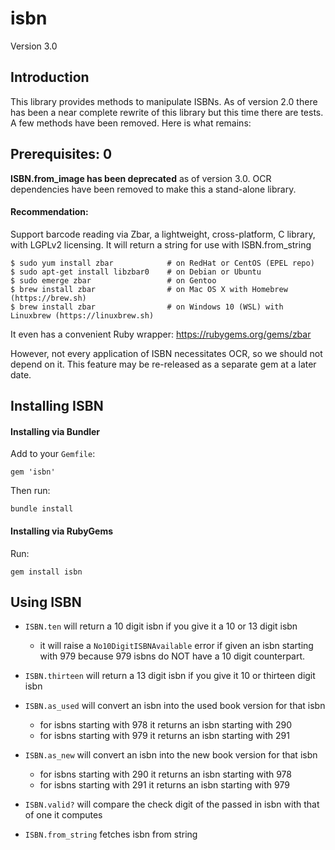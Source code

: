 isbn
====

Version 3.0

## Introduction

This library provides methods to manipulate ISBNs. As of version 2.0 there has been a near complete rewrite of this library but this time there are tests. A few methods have been removed. Here is what remains:

## Prerequisites: 0

**ISBN.from_image has been deprecated** as of version 3.0.
OCR dependencies have been removed to make this a stand-alone library.


#### Recommendation:

Support barcode reading via Zbar, a lightweight, cross-platform, C library,
with LGPLv2 licensing. It will return a string for use with ISBN.from_string

    $ sudo yum install zbar            # on RedHat or CentOS (EPEL repo)
    $ sudo apt-get install libzbar0    # on Debian or Ubuntu
    $ sudo emerge zbar                 # on Gentoo
    $ brew install zbar                # on Mac OS X with Homebrew (https://brew.sh)
    $ brew install zbar                # on Windows 10 (WSL) with Linuxbrew (https://linuxbrew.sh)

It even has a convenient Ruby wrapper: https://rubygems.org/gems/zbar

However, not every application of ISBN necessitates OCR, so we should not depend on it.
This feature may be re-released as a separate gem at a later date.

## Installing ISBN

#### Installing via Bundler

Add to your `Gemfile`:

```
gem 'isbn'
```

Then run:

```
bundle install
```

#### Installing via RubyGems

Run:

```
gem install isbn
```
## Using ISBN

* `ISBN.ten` will return a 10 digit isbn if you give it a 10 or 13 digit isbn
    - it will raise a `No10DigitISBNAvailable` error if given an isbn starting with 979
   because 979 isbns do NOT have a 10 digit counterpart.
* `ISBN.thirteen` will return a 13 digit isbn if you give it 10 or thirteen digit isbn

* `ISBN.as_used` will convert an isbn into the used book version for that isbn
    - for isbns starting with 978 it returns an isbn starting with 290
    - for isbns starting with 979 it returns an isbn starting with 291

* `ISBN.as_new` will convert an isbn into the new book version for that isbn
    - for isbns starting with 290 it returns an isbn starting with 978
    - for isbns starting with 291 it returns an isbn starting with 979

* `ISBN.valid?` will compare the check digit of the passed in isbn with that of one it computes

* `ISBN.from_string` fetches isbn from string
